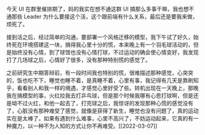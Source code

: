 今天 UI 在群里催排期了，妈的我实在想不通这群 UI 搞那么多事干嘛，我也想不通那些 Leader 为什么要接这个活，这个跟前端有什么关系，最后还是要我来做，烦死了。

接到活之后，经过简单的沟通，要部署一个风格迁移的模型，我下午试了好久，始终死在环境搭建这一块，搞得我心里十分的慌，本来晚上有一个羽毛球活动的，但是始终没有心情，到了球馆也没有心情打球，不过运动的确会使心情变好，我发现打了几场球之后，心情好了很多，没有那种特别慌的感觉了。

之前研究生中期答辩前，有一段时间我也特别的慌，很难描述那种感觉，心突突的，饭也吃不下，睡觉也睡不着，是真睡不着，心里有事，我记得有几天是靠刷知乎，看看别人和我一样的境遇，才感觉心里好受了些。转机出现在一天晚上，那晚我在搞模型的事，火红拉我去打乒乓球，但是那个时候我哪有心思打球啊，但是还是坳不过火红，和他一起去了，打完球之后，我惊讶的发现那种心慌的感觉没有了，心脏没有那种难受了感觉，就像是获得了新生，睡觉也没有问题了，真的运动实在是太棒了，如果有遇到什么难事，心里不高兴了，不妨运动起来，它真的有一种魔力，以一种不为人知的方式让你不再难受。[[2022-03-07]]
